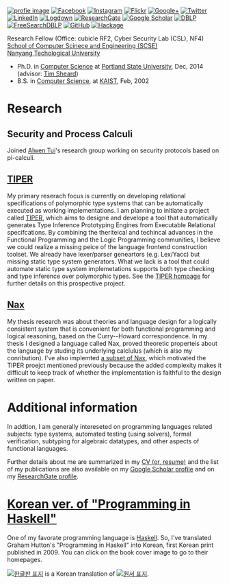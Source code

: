 [![profie image](http://kyagrd.github.io/images/kya_face.jpg)](https://www.dropbox.com/s/t5l62rtlmsac6q1/kyagrd_tumblr_cv.pdf) [![Facebook](http://kyagrd.github.io/images/fb_icon32.png)](http://facebook.com/kyagrd) [![Instagram](http://peakresultsnutrition.ca/wp-content/uploads/2015/03/instagram-icon-32x32.png)](https://www.instagram.com/kyagrd/) [![Flickr](http://1.bp.blogspot.com/-9o6calUfmPs/UgyeZ-68XrI/AAAAAAAAJ3U/2_2xcaZoNg0/s1600/flickr-icon.png)](https://www.flickr.com/photos/23489589@N03/) [![Google+](http://kyagrd.github.io/images/gplus_icon32.png)](https://plus.google.com/+안기영) [![Twitter](http://kyagrd.github.io/images/twitter_icon32.png)](https://twitter.com/kyagrd) [![LinkedIn](http://kyagrd.github.io/images/linkedin_icon32.png)](https://linkedin.com/in/kyagrd) [![Logdown](http://kyagrd.github.io/images/logdown_icon32.png)](http://kyagrd.logdown.com/) [![ResearchGate](http://kyagrd.github.io/images/resgate_icon32.png)](https://www.researchgate.net/profile/Ki_Yung_Ahn) [![Google Scholar](http://media.mybrowseraddon.com/icons/google-scholar32.png)](https://scholar.google.com/citations?user=n-GwE98AAAAJ) [![DBLP](http://acsicpersonal.uib.es/mkhouja/wp-content/themes/zeebizzcard/images/icons/dblp.png)](http://dblp.uni-trier.de/pers/hd/a/Ahn:Ki_Yung) [![FreeSearchDBLP](http://kyagrd.github.io/images/FreeSearch32.png)](http://dblp.kbs.uni-hannover.de/dblp/Search.action?q=by%3A%22Ki+Yung+Ahn%22) [![GitHub](https://scan.coverity.com/assets/GitHub-Mark-32px-118dd57243de3bb50984e51a14f61522.png)](https://github.com/kyagrd/) [![Hackage](http://www.vectorlogo.zone/logos/haskell/haskell-icon.svg)](https://hackage.haskell.org/user/KiYungAhn) 

Research Fellow (Office: cubicle RF2, Cyber Security Lab (CSL), NF4)<br/>
[School of Computer Scinece and Engineering (SCSE)](http://scse.ntu.edu.sg/) <br/>
[Nanyang Techological University](http://ntu.edu.sg/)
* Ph.D. in [Computer Science](http://cs.pdx.edu/)
  at [Portland State University](http://www.pdx.edu/), Dec, 2014
(advisor: [Tim Sheard](http://cs.pdx.edu/~sheard/))
* B.S. in [Computer Science](http://cs.kaist.ac.kr/),
  at [KAIST](http://www.kaist.ac.kr/), Feb, 2002


# Research

## Security and Process Calculi

Joined [Alwen Tui](http://www.ntu.edu.sg/home/atiu/)'s research group working on security protocols based on pi-calculi.


## [TIPER](http://kyagrd.github.io/tiper/)
My primary reserach focus is currently on developing relational specifications
of polymorphic type systems that can be automatically executed as working
implementations. I am planning to initiate a project called [TIPER](http://kyagrd.github.io/tiper/),
which aims to designe and develope a tool that automatically generates
Type Inference Prototyping Engines from Executable Relational specifcations.
By combining the theriteical and techincal advances in the Functional Programming
and the Logic Programming communities, I believe we could realize a missing peice
of the language frontend construction toolset. We already have lexer/parser geneartors
(e.g. Lex/Yacc) but missing static type system generators. What we lack is
a tool that could automate static type system implemetations supports
both type checking and type inference over polymorphic types.
See the [TIPER hompage](http://kyagrd.github.io/tiper/) for further
details on this prospective project.


## [Nax](http://kyagrd.github.io/mininax/)
My thesis research was about theories and language design for
a logically consistent system that is convenient for both
functional programming and logical reasoning, based on the Curry--Howard correspondence.
In my thesis I designed a language called Nax, proved theoretic properteis about
the language by studing its underlying calclulus (which is also my conribution).
I've also implemted [a subset of Nax](http://kyagrd.github.io/mininax),
which motivated the TIPER proejct mentioned previously because
the added complexity makes it difficult to keep track of
whether the implementation is faithful to the design written on paper.


# Additional information
In addtion, I am generally intereseted on programming languages related subjects:
type systems, automated testing (using solvers), formal verification,
subtyping for algebraic datatypes, and other aspects of functional languages.

Further details about me are summarized in
my [CV (or, resume)](https://www.dropbox.com/s/t5l62rtlmsac6q1/kyagrd_tumblr_cv.pdf)
and
the list of my publications are also available on
my [Google Scholar profile](http://scholar.google.com/citations?user=n-GwE98AAAAJ&view_op=list_works&sortby=pubdate)
and
on my [ResearchGate profile](https://www.researchgate.net/profile/Ki_Yung_Ahn/publications).

<!--
my [Research Plan](https://www.dropbox.com/s/bgg2rs9dw3x6eol/kyagrd_tumblr_resplan.pdf).
-->


# [Korean ver. of "Programming in Haskell"](http://kyagrd.github.io/haskell/)
One of my favorate programming language is [Haskell](http://haskell.org/).
So, I've translated Graham Hutton's "Programming in Haskell" into Korean,
first Korean print published in 2009.
You can click on the book cover image to go to their homepages.

<a title="Click to move to the Korean version hompage" href="http://kyagrd.github.io/haskell/">
<img alt="한글판 표지" src="http://kyagrd.github.io/haskell/images/pihko_front_small.jpg" /></a> is
a Korean translation of
<a title="Click to move to the orignal English version homepage" href="http://cs.nott.ac.uk/~gmh/book.html">
<img alt="원서 표지" src="http://kyagrd.github.io/haskell/images/pih_front_small.gif" /></a>.
